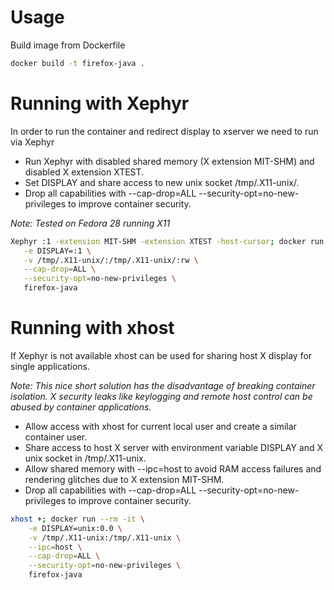   # Usage
 Build image from Dockerfile
 ```bash
docker build -t firefox-java .
```
 # Running with Xephyr
 In order to run the container and redirect display to xserver we need to run via Xephyr
 * Run Xephyr with disabled shared memory (X extension MIT-SHM) and disabled X extension XTEST.
 * Set DISPLAY and share access to new unix socket /tmp/.X11-unix/.
 * Drop all capabilities with --cap-drop=ALL --security-opt=no-new-privileges to improve container security.

_Note: Tested on Fedora 28 running X11_

 ```bash
Xephyr :1 -extension MIT-SHM -extension XTEST -host-cursor; docker run -d --rm -it \
    -e DISPLAY=:1 \
    -v /tmp/.X11-unix/:/tmp/.X11-unix/:rw \
    --cap-drop=ALL \
    --security-opt=no-new-privileges \
    firefox-java
``` 
# Running with xhost
If Xephyr is not available xhost can be used for sharing host X display for single applications.

_Note: This nice short solution has the disadvantage of breaking container isolation. X security leaks like keylogging and remote host control can be abused by container applications._

* Allow access with xhost for current local user and create a similar container user.
* Share access to host X server with environment variable DISPLAY and X unix socket in /tmp/.X11-unix.
* Allow shared memory with --ipc=host to avoid RAM access failures and rendering glitches due to X extension MIT-SHM.
* Drop all capabilities with --cap-drop=ALL --security-opt=no-new-privileges to improve container security.
```bash
xhost +; docker run --rm -it \
    -e DISPLAY=unix:0.0 \
    -v /tmp/.X11-unix:/tmp/.X11-unix \
    --ipc=host \
    --cap-drop=ALL \
    --security-opt=no-new-privileges \
    firefox-java
```
